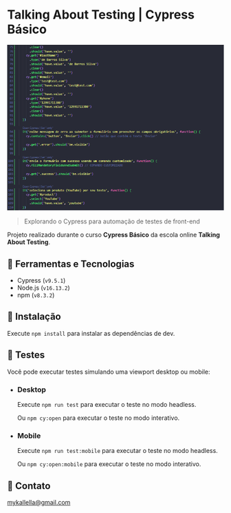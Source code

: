 # Talking About Testing | Cypress Básico

![preview](./preview.png)
 
 > Explorando o Cypress para automação de testes de front-end

 Projeto realizado durante o curso **Cypress Básico** da escola online **Talking About Testing**.

## 🔧 Ferramentas e Tecnologias

- Cypress (`v9.5.1`)
- Node.js (`v16.13.2`)
- npm (`v8.3.2`)


## 🔧 Instalação

Execute `npm install` para instalar as dependências de dev.


## 🔧 Testes

Você pode executar testes simulando uma viewport desktop ou mobile:


- ### Desktop

	Execute `npm run test` para executar o teste no modo headless.

	Ou `npm cy:open` para executar o teste no modo interativo.

- ### Mobile

	Execute `npm run test:mobile` para executar o teste no modo headless.

	Ou `npm cy:open:mobile` para executar o teste no modo interativo.


## 🔗 Contato

mykallella@gmail.com
